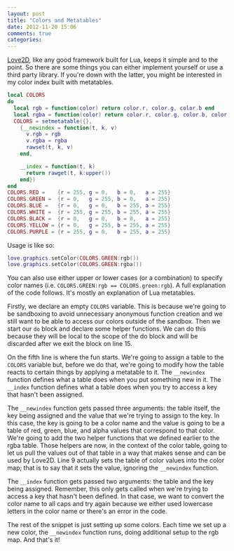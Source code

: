 ```yaml
---
layout: post
title: "Colors and Metatables"
date: 2012-11-20 15:06
comments: true
categories:
---
```

<a href="https://love2d.org/">Love2D</a>, like any good framework built for Lua, keeps it simple and to the point. So there are some things you can either implement yourself or use a third party library. If you're down with the latter, you might be interested in my color index built with metatables.
```lua
local COLORS
do
  local rgb = function(color) return color.r, color.g, color.b end
  local rgba = function(color) return color.r, color.g, color.b, color.a end
  COLORS = setmetatable({},
    {__newindex = function(t, k, v)
      v.rgb = rgb
      v.rgba = rgba
      rawset(t, k, v)
    end,

    __index = function(t, k)
      return rawget(t, k:upper())
    end})
end
COLORS.RED =    {r = 255, g = 0,   b = 0,   a = 255}
COLORS.GREEN =  {r = 0,   g = 255, b = 0,   a = 255}
COLORS.BLUE =   {r = 0,   g = 0,   b = 255, a = 255}
COLORS.WHITE =  {r = 255, g = 255, b = 255, a = 255}
COLORS.BLACK =  {r = 0,   g = 0,   b = 0,   a = 255}
COLORS.YELLOW = {r = 0,   g = 255, b = 255, a = 255}
COLORS.PURPLE = {r = 255, g = 0,   b = 255, a = 255}
```

Usage is like so:
```lua
love.graphics.setColor(COLORS.GREEN:rgb())
love.graphics.setColor(COLORS.GREEN:rgba())
```

You can also use either upper or lower cases (or a combination) to specify color names (i.e. `COLORS.GREEN:rgb == COLORS.green:rgb`). A full explanation of the code follows. It's mostly an explanation of Lua metatables.<!--more-->

Firstly, we declare an empty `COLORS` variable. This is because we're going to be sandboxing to avoid unnecessary anonymous function creation and we still want to be able to access our colors outside of the sandbox. Then we start our `do` block and declare some helper functions. We can do this because they will be local to the scope of the do block and will be discarded after we exit the block on line 15.

On the fifth line is where the fun starts. We're going to assign a table to the `COLORS` variable but, before we do that, we're going to modify how the table reacts to certain things by applying a metatable to it. The `__newindex` function defines what a table does when you put something new in it. The `__index` function defines what a table does when you try to access a key that hasn't been assigned.

The `__newindex` function gets passed three arguments: the table itself, the key being assigned and the value that we're trying to assign to the key. In this case, the key is going to be a color name and the value is going to be a table of red, green, blue, and alpha values that correspond to that color. We're going to add the two helper functions that we defined earlier to the rgba table. Those helpers are now, in the context of the color table, going to let us pull the values out of that table in a way that makes sense and can be used by Love2D. Line 9 actually sets the table of color values into the color map; that is to say that it sets the value, ignoring the `__newindex` function.

The `__index` function gets passed two arguments: the table and the key being assigned. Remember, this only gets called when we're trying to access a key that hasn't been defined. In that case, we want to convert the color name to all caps and try again because we either used lowercase letters in the color name or there's an error in the code.

The rest of the snippet is just setting up some colors. Each time we set up a new color, the `__newindex` function runs, doing additional setup to the rgb map. And that's it!
